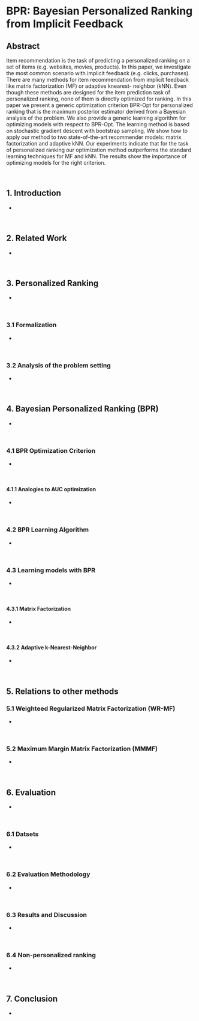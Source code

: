 # BPR: Bayesian Personalized Ranking from Implicit Feedback

## Abstract
Item recommendation is the task of predicting a personalized ranking on a set of items (e.g. websites, movies, products). In this paper, we investigate the most common scenario with implicit feedback (e.g. clicks, purchases). There are many methods for item recommendation from implicit feedback like matrix factorization (MF) or adaptive knearest- neighbor (kNN). Even though these methods are designed for the item prediction task of personalized ranking, none of them is directly optimized for ranking. In this paper we present a generic optimization criterion BPR-Opt for personalized ranking that is the maximum posterior estimator derived from a Bayesian analysis of the problem. We also provide a generic learning algorithm for optimizing models with respect to BPR-Opt. The learning method is based on stochastic gradient descent with bootstrap sampling. We show how to apply our method to two state-of-the-art recommender models: matrix factorization and adaptive kNN. Our experiments indicate that for the task of personalized ranking our optimization method outperforms the standard learning techniques for MF and kNN. The results show the importance of optimizing models for the right criterion.

<br/>

## 1. Introduction
- 

<br/>


## 2. Related Work
- 

<br/>

## 3. Personalized Ranking
- 

<br/>

### 3.1 Formalization
- 

<br/>

### 3.2 Analysis of the problem setting
- 

<br/>


## 4. Bayesian Personalized Ranking (BPR)
- 

<br/>

### 4.1 BPR Optimization Criterion
- 

<br/>

#### 4.1.1 Analogies to AUC optimization
- 

<br/>

### 4.2 BPR Learning Algorithm
- 

<br/>

### 4.3 Learning models with BPR
- 

<br/>

#### 4.3.1 Matrix Factorization
- 

<br/>

#### 4.3.2 Adaptive k-Nearest-Neighbor
- 

<br/>

## 5. Relations to other methods
### 5.1 Weighteed Regularized Matrix Factorization (WR-MF)
- 

<br/>

### 5.2 Maximum Margin Matrix Factorization (MMMF)
-

<br/> 

## 6. Evaluation
-

<br/>

### 6.1 Datsets
-

<br/>

### 6.2 Evaluation Methodology
-

<br/>

### 6.3 Results and Discussion
-

<br/>

### 6.4 Non-personalized ranking
-

<br/>

## 7. Conclusion
- 
